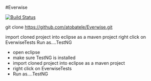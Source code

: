 #Everwise


[![Build Status](https://circleci.com/gh/atobatele/Everwise/tree/master.svg?style=shield)]()


git clone https://github.com/atobatele/Everwise.git



import cloned project into eclipse as a maven project
right click on EverwiseTests
Run as....TestNG

 - open eclipse
  - make sure TestNG is installed
  - import cloned project into eclipse as a maven project
  - right click on EverwiseTests
  - Run as....TestNG

  
